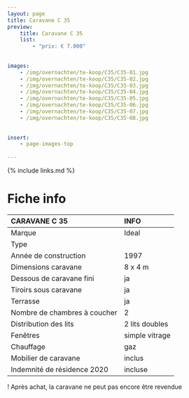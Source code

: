 ```yaml
---
layout: page
title: Caravane C 35
preview: 
    title: Caravane C 35
    list:
        - "prix: € 7.000"
        
        
images:
    - /img/overnachten/te-koop/C35/C35-01.jpg
    - /img/overnachten/te-koop/C35/C35-02.jpg
    - /img/overnachten/te-koop/C35/C35-03.jpg
    - /img/overnachten/te-koop/C35/C35-04.jpg
    - /img/overnachten/te-koop/C35/C35-05.jpg
    - /img/overnachten/te-koop/C35/C35-06.jpg
    - /img/overnachten/te-koop/C35/C35-07.jpg
    - /img/overnachten/te-koop/C35/C35-08.jpg
    
    
insert:
    - page-images-top
    
---
```


{% include links.md %}



# Fiche info 

CARAVANE C 35               | INFO        | 
:---------------------------|:------------|
Marque                      |Ideal
Type                        |
Année de construction       |1997
Dimensions caravane         |8 x 4 m
Dessous de caravane fini    |ja
Tiroirs sous caravane       |ja
Terrasse                    |ja
Nombre de chambres à coucher|2
Distribution des lits       |2 lits doubles
Fenêtres                    |simple vitrage
Chauffage                   |gaz
Mobilier de caravane        |inclus
Indemnité de résidence 2020 |incluse

! Après achat, la caravane ne peut pas encore être revendue